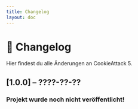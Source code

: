 ```yaml
---
title: Changelog
layout: doc
---
```


# 📝 Changelog

Hier findest du alle Änderungen an CookieAttack 5.

## [1.0.0] – ????-??-??
### Projekt wurde noch nicht veröffentlicht!